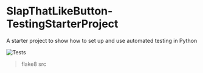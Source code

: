 # SlapThatLikeButton-TestingStarterProject
A starter project to show how to set up and use automated testing in Python

![Tests](https://github.com/claviermathieu/datary/actions/workflows/tests.yml/badge.svg)



> flake8 src
>